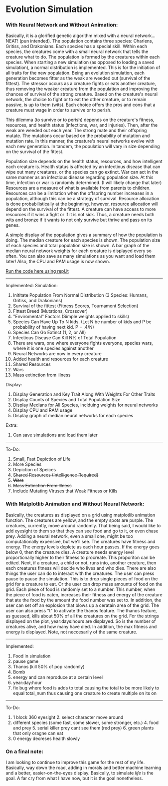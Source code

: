 # Evolution Simulation 
### With Neural Network and Without Animation:
Basically, it is a glorified genetic algorithm mixed with a neural network... NEAT! (pun intended). The population contains three species: Charlens, Gritiss, and Drakonians. Each species has a special skill. Within each species, the creatures come with a small neural network that tells the creature what to do. The population is formed by the creatures within each species. When starting a new simulation (as opposed to loading a saved simulation), a normal distribution is implemented. This is for the initiation of all traits for the new population. Being an evolution simulation, each generation becomes fitter as the weak are weeded out (survival of the fittest). The stressor occurs as a creature fights or eats another creature, thus removing the weaker creature from the population and improving the chances of survival of the strong creature. Based on the creature's neural network, the choice to fight or to eat the other creature, or to remain passive, is up to them (wits). Each choice offers the pros and cons that a creature must wage in order to survive or to perish. 

This dilemma (to survive or to perish) depends on the creature's fitness, resources, and health status (infections, war, and injuries). Then, after the weak are weeded out each year. The strong mate and their offspring mutate. The mutations occur based on the probability of mutation and mutation rate. In this manner, the creature's neural networks evolve with each new generation. In tandem, the population will vary in size depending on the survival of the fittest.

Population size depends on the health status, resources, and how intelligent each creature is. Health status is affected by an infectious disease that can wipe out many creatures, or the species can go extinct. War can act in the same manner as an infectious disease regarding population size. At this time, infection or war is randomly determined. (I will likely change that later) Resources are a measure of what is available from parents to children. Resources can be a limitation when the offspring number increases in a population, although this can be a strategy of survival. Resource allocation is done probabilistically at the beginning, however, resource allocation will depend on the survival of the fittest. A creature can have access to more resources if it wins a fight or if it is not sick. Thus, a creature needs both wits and bronze if it wants to not only survive but thrive and pass on its genes.

A simple display of the population gives a summary of how the population is doing. The median creature for each species is shown. The population size of each species and total population size is shown. A bar graph of the median neural network weights for each creature is displayed every so often. You can also save as many simulations as you want and load them later! Also, the CPU and RAM usage is now shown.


[Run the code here using repl.it](https://repl.it/@n113/My-Simple-Simjulation-v2)


***
Implemented:
Simulation:
  1. Inititate Population From Normal Distribution (3 Species: Humans, Gritiss, and Drakonians)
  2. Survival of the fittest (Fitness Scores, Tournament Selection)
  3. Fittest Breed (Mutations, Crossover)
  4. "Enviromental" Factors (Simple weights applied to skills)
  5. Species Can Have Up To N kids. (Let N be number of kids and P be probability of having next kid. P = .4/N)
  6. Species Can Go Extinct (1, 2, or All)
  7. Infectious Disease Can Kill N% of Total Population
  8. There are wars, one where everyone fights everyone, species wars, where it is one species against another
  9. Neural Networks are now in every creature 
  10. Added health and resources for each creature
  11. Shared Resources
  12. Wars
  13. Mass extinction from illness

Display:
  1. Display Generation and Key Trait Along With Weights For Other Traits
  2. Display Counts of Species and Total Population Size
  3. Display Medians for All Species, inclduing weights for neural networks
  4. Display CPU and RAM usage
  5. Display graph of median neural networks for each species

Extra:
  1. Can save simulations and load them later


***
To-Do:
1. Small, Fast Depiction of Life
2. More Species
3. Depiction of Speices
4. ~~Shared Resources (Intelligence Required)~~
5. ~~Wars~~
6. ~~Mass Extinction From Illness~~
7. Include Mutating Viruses that Weak Fitness or Kills

### With Matplotlib Animation and Without Neural Network:
Basically, the creatures as displayed on a grid using matplotlib animation function. The creatures are yellow, and the empty spots are purple. The creatures, currently, move around randomly. That being said, I would like to add eyesight to them so that they can see food and go to it, or even chase prey. Adding a neural network, even a small one, might be too computationally expensive, but we'll see. The creatures have fitness and energy. The energy levels deplete as each hour passes. If the energy goes below 0, then the creature dies. A creature needs energy level proportionally higher to their fitness to procreate. This proporiton can be edited. Next, if a creature, a child or not, runs into, another creature, then each creatures fitness will decide who lives and who dies. 
There are also things the user can do to interact with the creatures. The user can press pause to pause the simulation. This is to drop single pieces of food on the grid for a creature to eat. Or the user can drop mass amounts of food on the grid. Each piece of food is randomly set to a number. This number, when the piece of food is eaten, increases their fitness and energy of the creature that ate the food by the amount the food number was set to. In addition, the user can set off an explosion that blows up a ceratain area of the grid. The user can also press "t" to activate the thanos feature. The thanos feature, as guessed, kills about 50% of all the creatures on the grid.
For the strings displayed on the plot, year:days:hours are displayed. So is the number of creatures alive, and how many have died. In addition, the max fitness and energy is displayed. Note, not neccesarily of the same creature.

*** 
Implemented:
  1. Food in simulation
  2. pause game
  3. Thanos (kill 50% of pop randomly)
  4. Bomb
  5. energy and can reproduce at a certain level
  6. year:day:hour
  7. fix bug where food is adds to total causing the total to be more likely to equal total_num thus causing one creature to create multiple on its on

***
To-Do:
  1. 1 block 360 eyesight
	2. select character move around
  3. different species (some fast, some slower, some stronger, etc.)
	4. food and prey
	5. serial killer prey cant see them (red prey)
	6. green plants that only oragne can eat
  7. 0 energy decreses health slowly

### On a final note:
 I am looking to continue to improve this game for the rest of my life. Basically, way down the road, adding in morals and better         machine learning and a better, easier-on-the-eyes display. Basically,  to simulate *life* is the goal. A far cry from what I have now,   but it is the goal nonetheless. 
